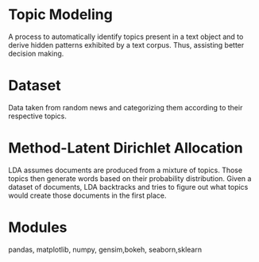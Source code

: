 # Topic Modeling

A process to automatically identify topics present in a text object and to derive hidden patterns exhibited by a text corpus. Thus, assisting better decision making.

# Dataset

Data taken from random news and categorizing them according to their respective topics.

# Method-Latent Dirichlet Allocation

LDA assumes documents are produced from a mixture of topics. Those topics then generate words based on their probability distribution. Given a dataset of documents, LDA backtracks and tries to figure out what topics would create those documents in the first place.

# Modules
pandas, matplotlib, numpy, gensim,bokeh, seaborn,sklearn
